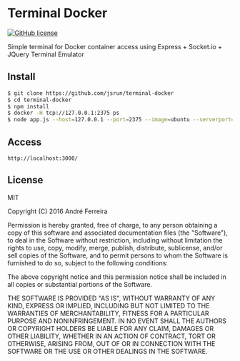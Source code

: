 # Terminal Docker

[![GitHub license](https://img.shields.io/badge/license-MIT-blue.svg)](https://raw.githubusercontent.com/jsrun/terminal-docker/master/LICENSE)

Simple terminal for Docker container access using Express + Socket.io + JQuery Terminal Emulator

## Install

```bash
$ git clone https://github.com/jsrun/terminal-docker
$ cd terminal-docker
$ npm install
$ docker -H tcp://127.0.0.1:2375 ps 
$ node app.js --host=127.0.0.1 --port=2375 --image=ubuntu --serverport=3000
```
 
## Access

```text
http://localhost:3000/
```

## License

  MIT
  
  Copyright (C) 2016 André Ferreira

  Permission is hereby granted, free of charge, to any person obtaining a copy of this software and associated documentation files (the "Software"), to deal in the Software without restriction, including without limitation the rights to use, copy, modify, merge, publish, distribute, sublicense, and/or sell copies of the Software, and to permit persons to whom the Software is furnished to do so, subject to the following conditions:

  The above copyright notice and this permission notice shall be included in all copies or substantial portions of the Software.

  THE SOFTWARE IS PROVIDED "AS IS", WITHOUT WARRANTY OF ANY KIND, EXPRESS OR IMPLIED, INCLUDING BUT NOT LIMITED TO THE WARRANTIES OF MERCHANTABILITY, FITNESS FOR A PARTICULAR PURPOSE AND NONINFRINGEMENT. IN NO EVENT SHALL THE AUTHORS OR COPYRIGHT HOLDERS BE LIABLE FOR ANY CLAIM, DAMAGES OR OTHER LIABILITY, WHETHER IN AN ACTION OF CONTRACT, TORT OR OTHERWISE, ARISING FROM, OUT OF OR IN CONNECTION WITH THE SOFTWARE OR THE USE OR OTHER DEALINGS IN THE SOFTWARE.